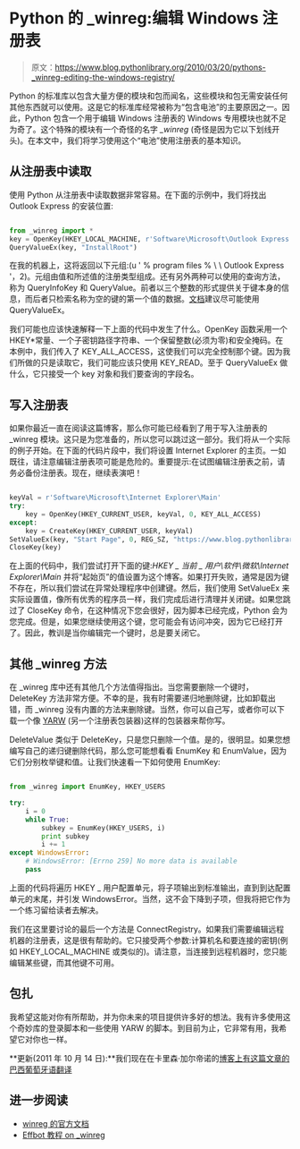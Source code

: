 # Python 的 _winreg:编辑 Windows 注册表

> 原文：<https://www.blog.pythonlibrary.org/2010/03/20/pythons-_winreg-editing-the-windows-registry/>

Python 的标准库以包含大量方便的模块和包而闻名，这些模块和包无需安装任何其他东西就可以使用。这是它的标准库经常被称为“包含电池”的主要原因之一。因此，Python 包含一个用于编辑 Windows 注册表的 Windows 专用模块也就不足为奇了。这个特殊的模块有一个奇怪的名字 *_winreg* (奇怪是因为它以下划线开头)。在本文中，我们将学习使用这个“电池”使用注册表的基本知识。

## 从注册表中读取

使用 Python 从注册表中读取数据非常容易。在下面的示例中，我们将找出 Outlook Express 的安装位置:

```py

from _winreg import *
key = OpenKey(HKEY_LOCAL_MACHINE, r'Software\Microsoft\Outlook Express', 0, KEY_ALL_ACCESS)
QueryValueEx(key, "InstallRoot")

```

在我的机器上，这将返回以下元组:(u ' % program files % \ \ Outlook Express '，2)。元组由值和所述值的注册类型组成。还有另外两种可以使用的查询方法，称为 QueryInfoKey 和 QueryValue。前者以三个整数的形式提供关于键本身的信息，而后者只检索名称为空的键的第一个值的数据。[文档](http://docs.python.org/library/_winreg.html)建议尽可能使用 QueryValueEx。

我们可能也应该快速解释一下上面的代码中发生了什么。OpenKey 函数采用一个 HKEY*常量、一个子密钥路径字符串、一个保留整数(必须为零)和安全掩码。在本例中，我们传入了 KEY_ALL_ACCESS，这使我们可以完全控制那个键。因为我们所做的只是读取它，我们可能应该只使用 KEY_READ。至于 QueryValueEx 做什么，它只接受一个 key 对象和我们要查询的字段名。

## 写入注册表

如果你最近一直在阅读这篇博客，那么你可能已经看到了用于写入注册表的 _winreg 模块。这只是为您准备的，所以您可以跳过这一部分。我们将从一个实际的例子开始。在下面的代码片段中，我们将设置 Internet Explorer 的主页。一如既往，请注意编辑注册表项可能是危险的。重要提示:在试图编辑注册表之前，请务必备份注册表。现在，继续表演吧！

```py

keyVal = r'Software\Microsoft\Internet Explorer\Main'
try:
    key = OpenKey(HKEY_CURRENT_USER, keyVal, 0, KEY_ALL_ACCESS)
except:
    key = CreateKey(HKEY_CURRENT_USER, keyVal)
SetValueEx(key, "Start Page", 0, REG_SZ, "https://www.blog.pythonlibrary.org/")
CloseKey(key)

```

在上面的代码中，我们尝试打开下面的键:*HKEY _ 当前 _ 用户\软件\微软\Internet Explorer\Main* 并将“起始页”的值设置为这个博客。如果打开失败，通常是因为键不存在，所以我们尝试在异常处理程序中创建键。然后，我们使用 SetValueEx 来实际设置值，像所有优秀的程序员一样，我们完成后进行清理并关闭键。如果您跳过了 CloseKey 命令，在这种情况下您会很好，因为脚本已经完成，Python 会为您完成。但是，如果您继续使用这个键，您可能会有访问冲突，因为它已经打开了。因此，教训是当你编辑完一个键时，总是要关闭它。

## 其他 _winreg 方法

在 _winreg 库中还有其他几个方法值得指出。当您需要删除一个键时，DeleteKey 方法非常方便。不幸的是，我有时需要递归地删除键，比如卸载出错，而 _winreg 没有内置的方法来删除键。当然，你可以自己写，或者你可以下载一个像 [YARW](http://code.activestate.com/recipes/476229-yarw-yet-another-registry-wrapper/) (另一个注册表包装器)这样的包装器来帮你写。

DeleteValue 类似于 DeleteKey，只是您只删除一个值。是的，很明显。如果您想编写自己的递归键删除代码，那么您可能想看看 EnumKey 和 EnumValue，因为它们分别枚举键和值。让我们快速看一下如何使用 EnumKey:

```py

from _winreg import EnumKey, HKEY_USERS

try:
    i = 0
    while True:
        subkey = EnumKey(HKEY_USERS, i)
        print subkey
        i += 1
except WindowsError:
    # WindowsError: [Errno 259] No more data is available    
    pass

```

上面的代码将遍历 HKEY _ 用户配置单元，将子项输出到标准输出，直到到达配置单元的末尾，并引发 WindowsError。当然，这不会下降到子项，但我将把它作为一个练习留给读者去解决。

我们在这里要讨论的最后一个方法是 ConnectRegistry。如果我们需要编辑远程机器的注册表，这是很有帮助的。它只接受两个参数:计算机名和要连接的密钥(例如 HKEY_LOCAL_MACHINE 或类似的)。请注意，当连接到远程机器时，您只能编辑某些键，而其他键不可用。

## 包扎

我希望这能对你有所帮助，并为你未来的项目提供许多好的想法。我有许多使用这个奇妙库的登录脚本和一些使用 YARW 的脚本。到目前为止，它非常有用，我希望它对你也一样。

**更新(2011 年 10 月 14 日):**我们现在在卡里森·加尔帝诺的[博客上有这篇文章的巴西葡萄牙语翻译](http://www.carlissongaldino.com.br/post/editando-o-registro-do-windows-em-python-com-o-winreg)

## 进一步阅读

*   [winreg 的官方文档](http://docs.python.org/library/_winreg.html)
*   [Effbot 教程 on _winreg](http://effbot.org/librarybook/winreg.htm)